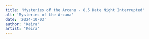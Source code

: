 ```yaml
---
title: 'Mysteries of the Arcana - 8.5 Date Night Interrupted'
alt: 'Mysteries of the Arcana'
date: '2024-10-03'
author: 'Keira'
artist: 'Keira'
---
```

